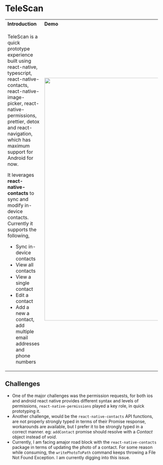 # TeleScan


  <table border="0">
  <tr>
  <th  align="left">Introduction</th>
  <th  align="left">Demo</th>
  </tr>
  <tr>
  <td>
  
  TeleScan is a quick prototype experience built using react-native, typescript, react-native-contacts, react-native-image-picker, react-native-permissions, prettier, detox and react-navigation, which has maximum support for Android for now.
  
  It leverages <b>react-native-contacts</b> to sync and modify in-device contacts. Currently it supports the following, 
  <ul>
    <li>Sync in-device contacts</li>
    <li>View all contacts</li>
    <li>View a single contact</li>
    <li>Edit a contact</li>
    <li>Add a new a contact, add multiple email addresses and phone numbers</li>
  </ul>
  </td>
  
  <td>
  <img src="https://user-images.githubusercontent.com/13440061/129226225-c815e872-b44d-446a-a2ab-e39465ee45eb.gif" width="800" />
  </td>
</tr>
</table>


## Challenges

- One of the major challenges was the permission requests, for both ios and android react native provides different syntax and levels of permissions, `react-native-permissions` played a key role, in quick prototyping it. 
- Another challenge, would be the `react-native-contacts` API functions, are not properly strongly typed in terms of their Promise response, workarounds are available, but I prefer it to be strongly typed in a correct manner. eg: `addContact` promise should resolve with a *Contact* object instead of *void*.
- Currently, I am facing amajor road block with the `react-native-contacts` package in terms of updating the photo of a contact. For some reason while consuming, the `writePhotoToPath` command keeps throwing a File Not Found Exception. I am currently digging into this issue.
